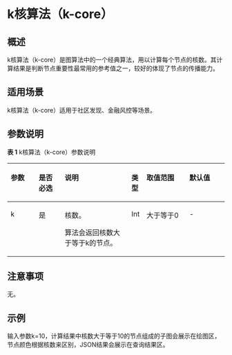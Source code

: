 # k核算法（k-core）<a name="ges_01_0033"></a>

## 概述<a name="section204471932366"></a>

k核算法（k-core）是图算法中的一个经典算法，用以计算每个节点的核数。其计算结果是判断节点重要性最常用的参考值之一，较好的体现了节点的传播能力。

## 适用场景<a name="section601156549586"></a>

k核算法（k-core）适用于社区发现、金融风控等场景。

## 参数说明<a name="section18154105319710"></a>

**表 1**  k核算法（k-core）参数说明

<a name="table1195419507343"></a>
<table><thead align="left"><tr id="row99631850173412"><th class="cellrowborder" valign="top" width="13%" id="mcps1.2.7.1.1"><p id="p109641750203412"><a name="p109641750203412"></a><a name="p109641750203412"></a>参数</p>
</th>
<th class="cellrowborder" valign="top" width="12%" id="mcps1.2.7.1.2"><p id="p8969115063412"><a name="p8969115063412"></a><a name="p8969115063412"></a>是否必选</p>
</th>
<th class="cellrowborder" valign="top" width="30.97%" id="mcps1.2.7.1.3"><p id="p13970150143414"><a name="p13970150143414"></a><a name="p13970150143414"></a>说明</p>
</th>
<th class="cellrowborder" valign="top" width="6.140000000000001%" id="mcps1.2.7.1.4"><p id="p1193205172815"><a name="p1193205172815"></a><a name="p1193205172815"></a>类型</p>
</th>
<th class="cellrowborder" valign="top" width="19.89%" id="mcps1.2.7.1.5"><p id="p797265013410"><a name="p797265013410"></a><a name="p797265013410"></a>取值范围</p>
</th>
<th class="cellrowborder" valign="top" width="18%" id="mcps1.2.7.1.6"><p id="p345617411412"><a name="p345617411412"></a><a name="p345617411412"></a>默认值</p>
</th>
</tr>
</thead>
<tbody><tr id="row11975155043410"><td class="cellrowborder" valign="top" width="13%" headers="mcps1.2.7.1.1 "><p id="p897614501340"><a name="p897614501340"></a><a name="p897614501340"></a>k</p>
</td>
<td class="cellrowborder" valign="top" width="12%" headers="mcps1.2.7.1.2 "><p id="p1598065011341"><a name="p1598065011341"></a><a name="p1598065011341"></a>是</p>
</td>
<td class="cellrowborder" valign="top" width="30.97%" headers="mcps1.2.7.1.3 "><p id="p3982950203412"><a name="p3982950203412"></a><a name="p3982950203412"></a>核数。</p>
<p id="p20671725172810"><a name="p20671725172810"></a><a name="p20671725172810"></a>算法会返回核数大于等于k的节点。</p>
</td>
<td class="cellrowborder" valign="top" width="6.140000000000001%" headers="mcps1.2.7.1.4 "><p id="p12932517284"><a name="p12932517284"></a><a name="p12932517284"></a>Int</p>
</td>
<td class="cellrowborder" valign="top" width="19.89%" headers="mcps1.2.7.1.5 "><p id="p5439601785"><a name="p5439601785"></a><a name="p5439601785"></a>大于等于0</p>
</td>
<td class="cellrowborder" valign="top" width="18%" headers="mcps1.2.7.1.6 "><p id="p94561842042"><a name="p94561842042"></a><a name="p94561842042"></a>-</p>
</td>
</tr>
</tbody>
</table>

## 注意事项<a name="section3956161017109"></a>

无。

## 示例<a name="section9539286457"></a>

输入参数k=10，计算结果中核数大于等于10的节点组成的子图会展示在绘图区，节点颜色根据核数来区别，JSON结果会展示在查询结果区。

